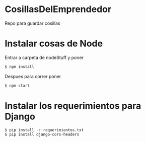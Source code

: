 # CosillasDelEmprendedor
Repo para guardar cosillas 

# Instalar cosas de Node
Entrar a carpeta de nodeStuff y poner 
```bash
$ npm install
```

Despues para correr poner 
```bash
$ npm start
```

# Instalar los requerimientos para Django
```bash
$ pip install -r requerimientos.txt
$ pip install django-cors-headers
```

